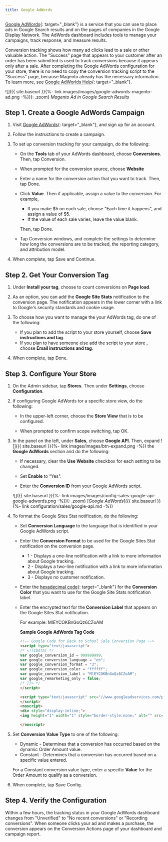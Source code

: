 ```yaml
---
title: Google AdWords
---
```


[Google AdWords][1]{: target="_blank"} is a service that you can use to place ads in Google Search results and on the pages of companies in the Google Display Network. The AdWords dashboard includes tools to manage your campaigns, track response, and measure results.

Conversion tracking shows how many ad clicks lead to a sale or other valuable action. The "Success" page that appears to your customer after an order has been submitted is used to track conversions because it appears only after a sale. After completing the Google AdWords configuration for your store, there is no need to copy the conversion tracking script to the "Success" page, because Magento already has the necessary information. To learn more, see [Google AdWorlds Help][2]{: target="_blank"}.

![]({{ site.baseurl }}{%- link images/images/google-adwords-magento-ad.png -%}){: .zoom}
*Magento Ad in Google Search Results*

## Step 1. Create a Google AdWords Campaign

1. Visit [Google AdWords][3]{: target="_blank"}, and sign up for an account.

1. Follow the instructions to create a campaign.

1. To set up conversion tracking for your campaign, do the following:

    * On the **Tools** tab of your AdWords dashboard, choose **Conversions**. Then, tap <span class="btn">Conversion</span>.

    * When prompted for the conversion source, choose **Website**

    * Enter a name for the conversion action that you want to track. Then, tap <span class="btn">Done</span>.

    * Click **Value**. Then if applicable, assign a value to the conversion. For example,

        * If you make $5 on each sale, choose "Each time it happens", and assign a value of $5.
        * If the value of each sale varies, leave the value blank.

        Then, tap <span class="btn">Done</span>.

    * Tap <span class="btn">Conversion windows</span>, and complete the settings to determine how long the conversions are to be tracked, the reporting category, and attribution model.

1. When complete, tap <span class="btn">Save and Continue</span>.

## Step 2. Get Your Conversion Tag

1. Under **Install your tag**, choose to count conversions on **Page load**.

1. As an option, you can add the **Google Site Stats** notification to the conversion page. The notification appears in the lower corner with a link to Google's security standards and cookie usage.

1. To choose how you want to manage the your AdWords tag, do one of the following:

   * If you plan to add the script to your store yourself, choose **Save instructions and tag**.
   * If you plan to have someone else add the script to your store , choose **Email instructions and tag**.

1. When complete, tap <span class="btn">Done</span>.

## Step 3. Configure Your Store

1. On the Admin sidebar, tap **Stores**. Then under **Settings**, choose **Configuration**.

1. If configuring Google AdWords tor a specific store view, do the following:

    * In the upper-left corner, choose the **Store View** that is to be configured.

    * When prompted to confirm scope switching, tap <span class="btn">OK</span>.

1. In the panel on the left, under **Sales**, choose **Google API**. Then, expand ![]({{ site.baseurl }}{%- link images/images/btn-expand.png -%}) the **Google AdWords** section and do the following:

    * If necessary, clear the **Use Website** checkbox for each setting to be changed.

    * Set **Enable** to “Yes".

    * Enter the **Conversion ID** from your Google AdWords script.

    ![]({{ site.baseurl }}{%- link images/images/config-sales-google-api-google-adwords.png -%}){: .zoom}
    [*Google AdWords*]({{ site.baseurl }}{%- link configuration/sales/google-api.md -%})

1. To format the Google Sites Stat notification, do the following:

    * Set **Conversion Language** to the language that is identified in your Google AdWords script.

    * Enter the **Conversion Format** to be used for the Google Sites Stat notification on the conversion page.

      * 1 - Displays a one-line notification with a link to more information about Google tracking.
      * 2 - Displays a two-line notification with a link to more information about Google tracking.
      * 3 - Displays no customer notification.

    * Enter the [hexadecimal code][4]{: target="_blank"} for the **Conversion Color** that you want to use for the Google Site Stats notification label.

    * Enter the encrypted text for the **Conversion Label** that appears on the Google Sites Stat notification.

        For example: MlEYCOKBnGoQz6CZoAM
    
        **Sample Google AdWords Tag Code**

        ```html
        <!-- Google Code for Back to School Sale Conversion Page -->
        <script type="text/javascript">
        /* <![CDATA[ */
        var google_conversion_id = 999999999;
        var google_conversion_language = "en";
        var google_conversion_format = "3";
        var google_conversion_color = "ffffff";
        var google_conversion_label = "MlEYCOKBnGoQz6CZoAM";
        var google_remarketing_only = false;
        /* ]]> */
        </script>

        <script type="text/javascript" src="//www.googleadservices.com/pagead/conversion.js">
        </script>
        <noscript>
        <div style="display:inline;">
        <img height="1" width="1" style="border-style:none;" alt="" src="//www.googleadservices.com/pagead/conversion/872829007/?label=MlEYCOKBnGoQz6CZoAM&amp;guid=ON&amp;script=0"/>

        </noscript>
        ```

1. Set **Conversion Value Type** to one of the following:

   * Dynamic - Determines that a conversion has occurred based on the dynamic Order Amount value.
   * Constant - Determines that a conversion has occurred based on a specific value entered.

    For a Constant conversion value type, enter a specific **Value** for the Order Amount to qualify as a conversion.

1. When complete, tap <span class="btn">Save Config</span>.

## Step 4. Verify the Configuration

Within a few hours, the tracking status in your Google AdWords dashboard changes from "Unverified" to "No recent conversions" or "Recording conversions". When someone clicks your ad and makes a purchase, the conversion appears on the Conversion Actions page of your dashboard and campaign report.

[1]: https://www.google.com/adwords/
[2]: https://support.google.com/adwords/answer/6095821
[3]: http://www.google.com/adwords/
[4]: http://www.w3schools.com/colors/colors_picker.asp
